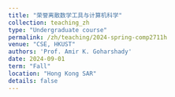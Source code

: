 ```yaml
---
title: "荣誉离散数学工具与计算机科学"
collection: teaching_zh
type: "Undergraduate course"
permalink: /zh/teaching/2024-spring-comp2711h
venue: "CSE, HKUST"
authors: 'Prof. Amir K. Goharshady'
date: 2024-09-01
term: "Fall"
location: "Hong Kong SAR"
details: false
---
```





